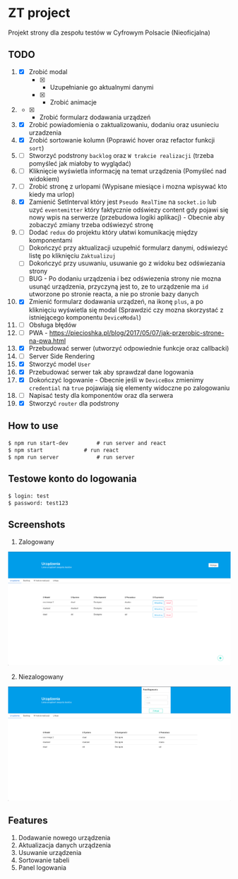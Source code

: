 # ZT project

Projekt strony dla zespołu testów w Cyfrowym Polsacie (Nieoficjalna)

## TODO

1. - [x] Zrobić modal
		- [x] - Uzupełnianie go aktualnymi danymi 
		- [x] - Zrobić animacje
2. - [x] - Zrobić formularz dodawania urządzeń
3. - [x] Zrobić powiadomienia o zaktualizowaniu, dodaniu oraz usunieciu urzadzenia 
4. - [x] Zrobić sortowanie kolumn (Poprawić hover oraz refactor funkcji `sort`)
5. - [ ] Stworzyć podstrony `backlog` oraz `W trakcie realizacji` (trzeba pomyśleć jak miałoby to wyglądać)
6. - [ ] Kliknięcie wyświetla informację na temat urządzenia (Pomyśleć nad widokiem)
7. - [ ] Zrobić stronę z urlopami (Wypisane miesiące i mozna wpisywać kto kiedy ma urlop) 
8. - [x] Zamienić SetInterval który jest `Pseudo RealTime` na `socket.io` lub uzyć `eventemitter` który faktycznie odświezy content gdy pojawi się nowy wpis na serwerze (przebudowa logiki aplikacj) - Obecnie aby zobaczyć zmiany trzeba odświezyć stronę
9. - [ ] Dodać `redux` do projektu który ułatwi komunikację między komponentami 
	- [ ] Dokończyć przy aktualizacji uzupełnić formularz danymi, odświezyć listę po kliknięciu `Zaktualizuj`
	- [ ] Dokończyć przy usuwaniu, usuwanie go z widoku bez odświezania strony
	- [ ] BUG - Po dodaniu urządzenia i bez odświezenia strony nie mozna usunąć urządzenia, przyczyną jest to, ze to urządzenie ma `id` utworzone po stronie reacta, a nie po stronie bazy danych
10. - [x] Zmienić formularz dodawania urządzeń, na ikonę `plus`, a po kliknięciu wyświetla się modal (Sprawdzić czy mozna skorzystać z istniejącego komponentu `DeviceModal`)
11. - [ ] Obsługa błędów
12. - [ ] PWA - https://piecioshka.pl/blog/2017/05/07/jak-przerobic-strone-na-pwa.html
13. - [x] Przebudować serwer (utworzyć odpowiednie funkcje oraz callbacki)
14. - [ ] Server Side Rendering
15. - [x] Stworzyć model `User`
16. - [x] Przebudować serwer tak aby sprawdzał dane logowania
17. - [x] Dokończyć logowanie - Obecnie jeśli w `DeviceBox` zmienimy `credential` na `true` pojawiają się elementy widoczne po zalogowaniu
18. - [ ] Napisać testy dla komponentów oraz dla serwera
19. - [x] Stworzyć `router` dla podstrony

## How to use

```
$ npm run start-dev			# run server and react
$ npm start				# run react
$ npm run server			# run server
```

## Testowe konto do logowania
```
$ login: test
$ password: test123
```
## Screenshots

1. Zalogowany

![](./images/loggedIn.png)

2. Niezalogowany

![](./images/loggedOut.png)

## Features

1. Dodawanie nowego urządzenia
2. Aktualizacja danych urządzenia
3. Usuwanie urządzenia
4. Sortowanie tabeli
5. Panel logowania
